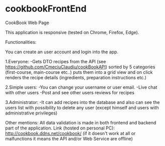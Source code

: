# cookbookFrontEnd
 CookBook Web Page
 
 This application is responsive (tested on Chrome, Firefox, Edge).
 
 Functionalities:
 
 You can create an user account and login into the app.
 
 1.Everyone:
 -Gets DTO recipes from the API (see https://github.com/CmeciuClaudiu/cookBookAPI) sorted by 5 categories (first-course, main-course etc..) puts them into a grid view and on click renders the recipe details (ingredients, preparation instructions etc.)
 
 2.Simple users:
 -You can change your username or user email.
 -Live chat with other users
 -Post and see other users reviews for recipes
 
 3.Administrator:
 -It can add recipes into the database and also can see the users list with possibility to delete any user (except himself and users with administrative privileges)
 
 Other mentions: All data validation is made in both frontend and backend part of the application. 
 Link (hosted on personal PC): http://cookbook.ddns.net/cookbook/ (if it doesn't work at all or malfunctions it means the API and/or Web Service are offline)
